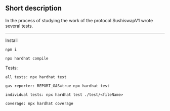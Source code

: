 ## Short description

In the process of studying the work of the protocol SushiswapV1 wrote several tests.

---

Install

```
npm i

npx hardhat compile
```

Tests:

```
all tests: npx hardhat test

gas reporter: REPORT_GAS=true npx hardhat test

individual tests: npx hardhat test ./test/<fileName>

coverage: npx hardhat coverage
```

